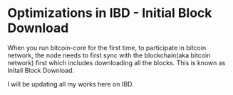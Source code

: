 # Optimizations in IBD - Initial Block Download

When you run bitcoin-core for the first time, to participate in bitcoin network, the node needs to first sync with the blockchain(aka bitcoin network) first
which includes downloading all the blocks. This is known as Initail Block Download.

I will be updating all my works here on IBD.











